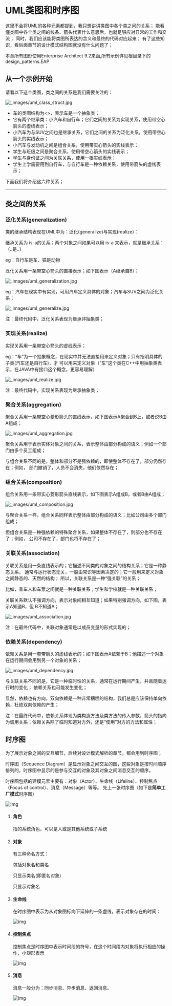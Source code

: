 # UML类图和时序图

这里不会将UML的各种元素都提到，我只想讲讲类图中各个类之间的关系； 能看懂类图中各个类之间的线条、箭头代表什么意思后，也就足够应对日常的工作和交流； 同时，我们应该能将类图所表达的含义和最终的代码对应起来； 有了这些知识，看后面章节的设计模式结构图就没有什么问题了；

本章所有图形使用Enterprise Architect 9.2来画,所有示例详见根目录下的design_patterns.EAP

## 从一个示例开始

请看以下这个类图，类之间的关系是我们需要关注的：

![_images/uml_class_struct.jpg](https://design-patterns.readthedocs.io/zh_CN/latest/_images/uml_class_struct.jpg)

- 车的类图结构为<<abstract>>，表示车是一个抽象类；
- 它有两个继承类：小汽车和自行车；它们之间的关系为实现关系，使用带空心箭头的虚线表示；
- 小汽车为与SUV之间也是继承关系，它们之间的关系为泛化关系，使用带空心箭头的实线表示；
- 小汽车与发动机之间是组合关系，使用带实心箭头的实线表示；
- 学生与班级之间是聚合关系，使用带空心箭头的实线表示；
- 学生与身份证之间为关联关系，使用一根实线表示；
- 学生上学需要用到自行车，与自行车是一种依赖关系，使用带箭头的虚线表示；

下面我们将介绍这六种关系；

------

## 类之间的关系

### 泛化关系(generalization)

类的继承结构表现在UML中为：泛化(generalize)与实现(realize)：

继承关系为 is-a的关系；两个对象之间如果可以用 is-a 来表示，就是继承关系：（..是..)

eg：自行车是车、猫是动物

泛化关系用一条带空心箭头的直接表示；如下图表示（A继承自B）；

![_images/uml_generalization.jpg](https://design-patterns.readthedocs.io/zh_CN/latest/_images/uml_generalization.jpg)

eg：汽车在现实中有实现，可用汽车定义具体的对象；汽车与SUV之间为泛化关系；

![_images/uml_generalize.jpg](https://design-patterns.readthedocs.io/zh_CN/latest/_images/uml_generalize.jpg)

注：最终代码中，泛化关系表现为继承非抽象类；

### 实现关系(realize)

实现关系用一条带空心箭头的虚线表示；

eg：”车”为一个抽象概念，在现实中并无法直接用来定义对象；只有指明具体的子类(汽车还是自行车)，才 可以用来定义对象（”车”这个类在C++中用抽象类表示，在JAVA中有接口这个概念，更容易理解）

![_images/uml_realize.jpg](https://design-patterns.readthedocs.io/zh_CN/latest/_images/uml_realize.jpg)

注：最终代码中，实现关系表现为继承抽象类；

### 聚合关系(aggregation)

聚合关系用一条带空心菱形箭头的直线表示，如下图表示A聚合到B上，或者说B由A组成；

![_images/uml_aggregation.jpg](https://design-patterns.readthedocs.io/zh_CN/latest/_images/uml_aggregation.jpg)

聚合关系用于表示实体对象之间的关系，表示整体由部分构成的语义；例如一个部门由多个员工组成；

与组合关系不同的是，整体和部分不是强依赖的，即使整体不存在了，部分仍然存在；例如， 部门撤销了，人员不会消失，他们依然存在；

### 组合关系(composition)

组合关系用一条带实心菱形箭头直线表示，如下图表示A组成B，或者B由A组成；

![_images/uml_composition.jpg](https://design-patterns.readthedocs.io/zh_CN/latest/_images/uml_composition.jpg)

与聚合关系一样，组合关系同样表示整体由部分构成的语义；比如公司由多个部门组成；

但组合关系是一种强依赖的特殊聚合关系，如果整体不存在了，则部分也不存在了；例如， 公司不存在了，部门也将不存在了；

### 关联关系(association)

关联关系是用一条直线表示的；它描述不同类的对象之间的结构关系；它是一种静态关系， 通常与运行状态无关，一般由常识等因素决定的；它一般用来定义对象之间静态的、天然的结构； 所以，关联关系是一种“强关联”的关系；

比如，乘车人和车票之间就是一种关联关系；学生和学校就是一种关联关系；

关联关系默认不强调方向，表示对象间相互知道；如果特别强调方向，如下图，表示A知道B，但 B不知道A；

![_images/uml_association.jpg](https://design-patterns.readthedocs.io/zh_CN/latest/_images/uml_association.jpg)

注：在最终代码中，关联对象通常是以成员变量的形式实现的；

### 依赖关系(dependency)

依赖关系是用一套带箭头的虚线表示的；如下图表示A依赖于B；他描述一个对象在运行期间会用到另一个对象的关系；

![_images/uml_dependency.jpg](https://design-patterns.readthedocs.io/zh_CN/latest/_images/uml_dependency.jpg)

与关联关系不同的是，它是一种临时性的关系，通常在运行期间产生，并且随着运行时的变化； 依赖关系也可能发生变化；

显然，依赖也有方向，双向依赖是一种非常糟糕的结构，我们总是应该保持单向依赖，杜绝双向依赖的产生；

注：在最终代码中，依赖关系体现为类构造方法及类方法的传入参数，箭头的指向为调用关系；依赖关系除了临时知道对方外，还是“使用”对方的方法和属性；



## 时序图

为了展示对象之间的交互细节，后续对设计模式解析的章节，都会用到时序图；

时序图（Sequence Diagram）是显示对象之间交互的图，这些对象是按时间顺序排列的。时序图中显示的是参与交互的对象及其对象之间消息交互的顺序。

时序图包括的建模元素主要有：对象（Actor）、生命线（Lifeline）、控制焦点（Focus of control）、消息（Message）等等。
 先上一张时序图（如下是**简单工厂模式**时序图）

![img](https:////upload-images.jianshu.io/upload_images/1480579-5cbfdc69ecb4479e.png?imageMogr2/auto-orient/strip|imageView2/2/w/630/format/webp)

1. #### 角色

   指的系统角色，可以是人或是其他系统或子系统

2. #### 对象

   有三种命名方式：

   包括对象名和类名

   只显示类名(即匿名对象)

   只显示对象名

3. #### 生命线

   在时序图中表示为从对象图标向下延伸的一条虚线，表示对象存在的时间：

   ![img](https:////upload-images.jianshu.io/upload_images/1480579-562ac83d766806c5.png?imageMogr2/auto-orient/strip|imageView2/2/w/370/format/webp)

4. #### 控制焦点

   控制焦点是时序图中表示时间段的符号，在这个时间段内对象将执行相应的操作，小矩形表示

   ![img](https:////upload-images.jianshu.io/upload_images/1480579-41eb054cbce42158.png?imageMogr2/auto-orient/strip|imageView2/2/w/352/format/webp)

5. #### 消息

   消息一般分为：同步消息、异步消息、返回消息。

   ![img](https:////upload-images.jianshu.io/upload_images/1480579-7c554f557162d618.png?imageMogr2/auto-orient/strip|imageView2/2/w/304/format/webp)